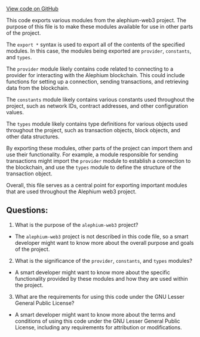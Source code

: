 [View code on GitHub](https://github.com/alephium/alephium-web3/packages/walletconnect/src/index.ts)

This code exports various modules from the alephium-web3 project. The purpose of this file is to make these modules available for use in other parts of the project. 

The `export *` syntax is used to export all of the contents of the specified modules. In this case, the modules being exported are `provider`, `constants`, and `types`. 

The `provider` module likely contains code related to connecting to a provider for interacting with the Alephium blockchain. This could include functions for setting up a connection, sending transactions, and retrieving data from the blockchain. 

The `constants` module likely contains various constants used throughout the project, such as network IDs, contract addresses, and other configuration values. 

The `types` module likely contains type definitions for various objects used throughout the project, such as transaction objects, block objects, and other data structures. 

By exporting these modules, other parts of the project can import them and use their functionality. For example, a module responsible for sending transactions might import the `provider` module to establish a connection to the blockchain, and use the `types` module to define the structure of the transaction object. 

Overall, this file serves as a central point for exporting important modules that are used throughout the Alephium web3 project.
## Questions: 
 1. What is the purpose of the `alephium-web3` project?
- The `alephium-web3` project is not described in this code file, so a smart developer might want to know more about the overall purpose and goals of the project.

2. What is the significance of the `provider`, `constants`, and `types` modules?
- A smart developer might want to know more about the specific functionality provided by these modules and how they are used within the project.

3. What are the requirements for using this code under the GNU Lesser General Public License?
- A smart developer might want to know more about the terms and conditions of using this code under the GNU Lesser General Public License, including any requirements for attribution or modifications.